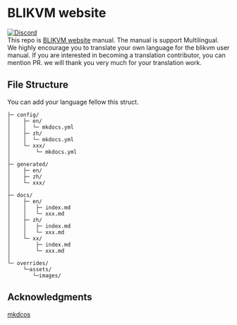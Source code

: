 # BLIKVM website
[![Discord](https://img.shields.io/discord/943534043515977768?color=0&label=chat&logo=discord)](https://discord.gg/9Y374gUF6C)  
This repo is <a href="https://wiki.blicube.com/blikvm/en/" target="_blank">BLIKVM website</a> manual. The manual is support Multilingual. We highly encourage you to translate 
your own language for the blikvm user manual. If you are interested in becoming a translation contributor, 
you can mention PR. we will thank you very much for your translation work.


## File Structure
You can add your language fellow this struct.
```
├─ config/
│    ├─ en/
│    │  └─ mkdocs.yml
│    ├─ zh/
│    │  └─ mkdocs.yml
│    └─ xxx/
│        └─ mkdocs.yml
│
├─ generated/
│    ├─ en/
│    ├─ zh/
│    └─ xxx/
│
├─ docs/
│    ├─ en/
│    │   ├─ index.md 
│    │   └─ xxx.md
│    ├─ zh/
│    │   ├─ index.md 
│    │   └─ xxx.md
│    └─ xx/
│        ├─ index.md 
│        └─ xxx.md
│
└─ overrides/
     └─assets/
        └─images/
```

## Acknowledgments 
<a href="https://www.mkdocs.org/" target="_blank">mkdcos</a>
